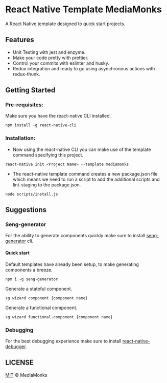 # React Native Template MediaMonks

A React Native template designed to quick start projects.
 
## Features
- Unit Testing with jest and enzyme.
- Make your code pretty with prettier.
- Control your commits with eslinter and husky.
- Redux integration and ready to go using asynchronous actions with redux-thunk.


##  Getting Started

### Pre-requisites:
Make sure you have the react-native CLI installed.
```
npm install -g react-native-cli
```

### Installation:
- Now using the react-native CLI you can make use of the template command specifying this project.
 
```
react-native init <Project Name> --template mediamonks
```
- The react-native template command creates a new package.json file which means we need to run a script to add the additional scripts and lint-staging to the package.json.
```
node scripts/install.js
```

## Suggestions
### Seng-generator
For the ability to generate components quickly make sure to install [seng-generator](https://github.com/mediamonks/seng-generator) cli.

#### Quick start
Default templates have already been setup, to make generating components a breeze.
```
npm i -g seng-generator
```
Generate a stateful component.
```
sg wizard component {component name}
```
Generate a functional component.
```
sg wizard functional-component {component name}
```
### Debugging
For the best debugging experience make sure to install [react-native-debugger](https://github.com/jhen0409/react-native-debugger).

## LICENSE

[MIT](./LICENSE) © MediaMonks







